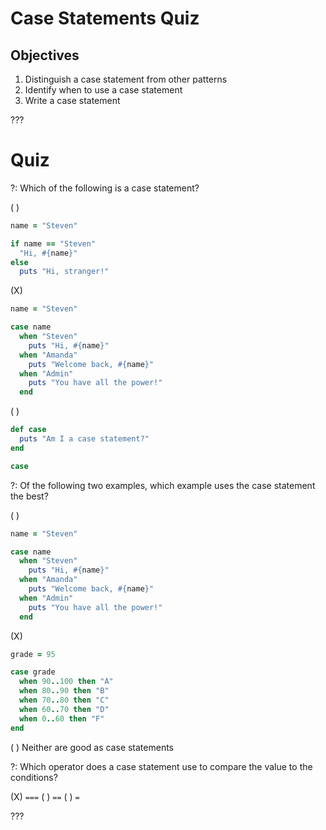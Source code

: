 # Case Statements Quiz

## Objectives

1. Distinguish a case statement from other patterns
2. Identify when to use a case statement
3. Write a case statement

???

# Quiz

?: Which of the following is a case statement?

( )
```ruby
name = "Steven"

if name == "Steven"
  "Hi, #{name}"
else
  puts "Hi, stranger!"
``` 
(X)
```ruby
name = "Steven"

case name
  when "Steven"
    puts "Hi, #{name}"
  when "Amanda"
    puts "Welcome back, #{name}"
  when "Admin"
    puts "You have all the power!"
  end
``` 
( )
```ruby
def case
  puts "Am I a case statement?"
end

case
```

?: Of the following two examples, which example uses the case statement the best?

( )
```ruby
name = "Steven"

case name
  when "Steven"
    puts "Hi, #{name}"
  when "Amanda"
    puts "Welcome back, #{name}"
  when "Admin"
    puts "You have all the power!"
  end
```
(X)
```ruby
grade = 95

case grade
  when 90..100 then "A" 
  when 80..90 then "B"
  when 70..80 then "C"
  when 60..70 then "D"
  when 0..60 then "F"
end
```
( ) Neither are good as case statements

?: Which operator does a case statement use to compare the value to the conditions?

(X) `===`
( ) `==`
( ) `=`

???
